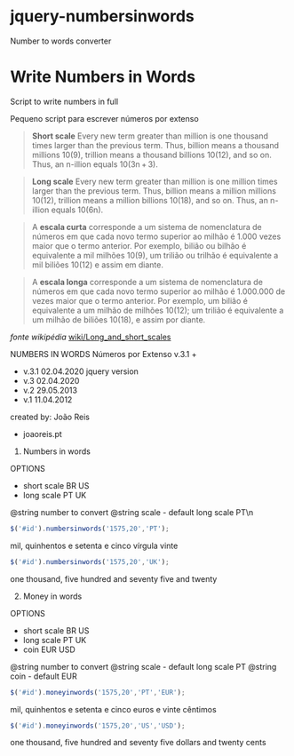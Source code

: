# jquery-numbersinwords
Number to words converter 

# Write Numbers in Words
Script to write numbers in full

Pequeno script para escrever números por extenso


> **Short scale**
> Every new term greater than million is one thousand times larger than the previous term. 
> Thus, billion means a thousand millions 10(9), trillion means a thousand billions 10(12), and so on. 
> Thus, an n-illion equals 10(3n + 3).

> **Long scale**
> Every new term greater than million is one million times larger than the previous term. 
> Thus, billion means a million millions 10(12), trillion means a million billions 10(18), and so on. 
> Thus, an n-illion equals 10(6n). 


> A **escala curta** corresponde a um sistema de nomenclatura de números em que cada novo termo superior ao milhão é 1.000 vezes maior que o termo anterior. 
> Por exemplo, bilião ou bilhão é equivalente a mil milhões 10(9), um trilião ou trilhão é equivalente a mil biliões 10(12) e assim em diante.

> A **escala longa** corresponde a um sistema de nomenclatura de números em que cada novo termo superior ao milhão é 1.000.000 de vezes maior que o termo anterior. 
> Por exemplo, um bilião é equivalente a um milhão de milhões 10(12); um trilião é equivalente a um milhão de biliões 10(18), e assim por diante.

*fonte wikipédia* [wiki/Long_and_short_scales](https://en.wikipedia.org/wiki/Long_and_short_scales)



NUMBERS IN WORDS
Números por Extenso v.3.1
+
- v.3.1  02.04.2020 jquery version
- v.3    02.04.2020
- v.2    29.05.2013
- v.1    11.04.2012

created by: João Reis
- joaoreis.pt

1. Numbers in words

OPTIONS 
 - short scale    BR US
 - long scale     PT UK

@string number to convert
@string scale - default long scale PT\n

```javascript
$('#id').numbersinwords('1575,20','PT');
```
mil, quinhentos e setenta e cinco vírgula vinte
```javascript
$('#id').numbersinwords('1575,20','UK');
```
one thousand, five hundred and seventy five and twenty

2. Money in words

OPTIONS 
- short scale    BR US
- long scale     PT UK
- coin           EUR USD

@string number to convert
@string scale - default long scale PT
@string coin  - default EUR

```javascript
$('#id').moneyinwords('1575,20','PT','EUR');
```
mil, quinhentos e setenta e cinco euros e vinte cêntimos

```javascript
$('#id').moneyinwords('1575,20','US','USD');
```
one thousand, five hundred and seventy five dollars and twenty cents
